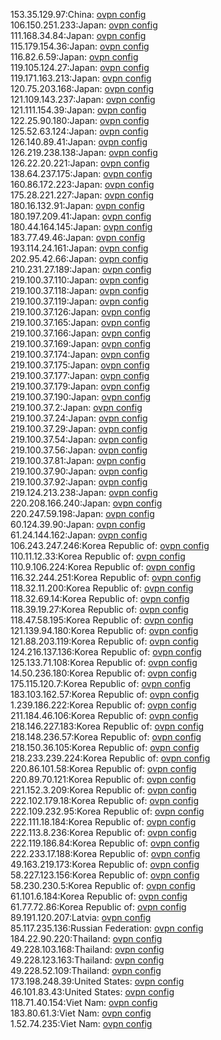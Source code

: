153.35.129.97:China: [ovpn config](vpn/153_35_129_97.ovpn)  
106.150.251.233:Japan: [ovpn config](vpn/106_150_251_233.ovpn)  
111.168.34.84:Japan: [ovpn config](vpn/111_168_34_84.ovpn)  
115.179.154.36:Japan: [ovpn config](vpn/115_179_154_36.ovpn)  
116.82.6.59:Japan: [ovpn config](vpn/116_82_6_59.ovpn)  
119.105.124.27:Japan: [ovpn config](vpn/119_105_124_27.ovpn)  
119.171.163.213:Japan: [ovpn config](vpn/119_171_163_213.ovpn)  
120.75.203.168:Japan: [ovpn config](vpn/120_75_203_168.ovpn)  
121.109.143.237:Japan: [ovpn config](vpn/121_109_143_237.ovpn)  
121.111.154.39:Japan: [ovpn config](vpn/121_111_154_39.ovpn)  
122.25.90.180:Japan: [ovpn config](vpn/122_25_90_180.ovpn)  
125.52.63.124:Japan: [ovpn config](vpn/125_52_63_124.ovpn)  
126.140.89.41:Japan: [ovpn config](vpn/126_140_89_41.ovpn)  
126.219.238.138:Japan: [ovpn config](vpn/126_219_238_138.ovpn)  
126.22.20.221:Japan: [ovpn config](vpn/126_22_20_221.ovpn)  
138.64.237.175:Japan: [ovpn config](vpn/138_64_237_175.ovpn)  
160.86.172.223:Japan: [ovpn config](vpn/160_86_172_223.ovpn)  
175.28.221.227:Japan: [ovpn config](vpn/175_28_221_227.ovpn)  
180.16.132.91:Japan: [ovpn config](vpn/180_16_132_91.ovpn)  
180.197.209.41:Japan: [ovpn config](vpn/180_197_209_41.ovpn)  
180.44.164.145:Japan: [ovpn config](vpn/180_44_164_145.ovpn)  
183.77.49.46:Japan: [ovpn config](vpn/183_77_49_46.ovpn)  
193.114.24.161:Japan: [ovpn config](vpn/193_114_24_161.ovpn)  
202.95.42.66:Japan: [ovpn config](vpn/202_95_42_66.ovpn)  
210.231.27.189:Japan: [ovpn config](vpn/210_231_27_189.ovpn)  
219.100.37.110:Japan: [ovpn config](vpn/219_100_37_110.ovpn)  
219.100.37.118:Japan: [ovpn config](vpn/219_100_37_118.ovpn)  
219.100.37.119:Japan: [ovpn config](vpn/219_100_37_119.ovpn)  
219.100.37.126:Japan: [ovpn config](vpn/219_100_37_126.ovpn)  
219.100.37.165:Japan: [ovpn config](vpn/219_100_37_165.ovpn)  
219.100.37.166:Japan: [ovpn config](vpn/219_100_37_166.ovpn)  
219.100.37.169:Japan: [ovpn config](vpn/219_100_37_169.ovpn)  
219.100.37.174:Japan: [ovpn config](vpn/219_100_37_174.ovpn)  
219.100.37.175:Japan: [ovpn config](vpn/219_100_37_175.ovpn)  
219.100.37.177:Japan: [ovpn config](vpn/219_100_37_177.ovpn)  
219.100.37.179:Japan: [ovpn config](vpn/219_100_37_179.ovpn)  
219.100.37.190:Japan: [ovpn config](vpn/219_100_37_190.ovpn)  
219.100.37.2:Japan: [ovpn config](vpn/219_100_37_2.ovpn)  
219.100.37.24:Japan: [ovpn config](vpn/219_100_37_24.ovpn)  
219.100.37.29:Japan: [ovpn config](vpn/219_100_37_29.ovpn)  
219.100.37.54:Japan: [ovpn config](vpn/219_100_37_54.ovpn)  
219.100.37.56:Japan: [ovpn config](vpn/219_100_37_56.ovpn)  
219.100.37.81:Japan: [ovpn config](vpn/219_100_37_81.ovpn)  
219.100.37.90:Japan: [ovpn config](vpn/219_100_37_90.ovpn)  
219.100.37.92:Japan: [ovpn config](vpn/219_100_37_92.ovpn)  
219.124.213.238:Japan: [ovpn config](vpn/219_124_213_238.ovpn)  
220.208.166.240:Japan: [ovpn config](vpn/220_208_166_240.ovpn)  
220.247.59.198:Japan: [ovpn config](vpn/220_247_59_198.ovpn)  
60.124.39.90:Japan: [ovpn config](vpn/60_124_39_90.ovpn)  
61.24.144.162:Japan: [ovpn config](vpn/61_24_144_162.ovpn)  
106.243.247.246:Korea Republic of: [ovpn config](vpn/106_243_247_246.ovpn)  
110.11.12.33:Korea Republic of: [ovpn config](vpn/110_11_12_33.ovpn)  
110.9.106.224:Korea Republic of: [ovpn config](vpn/110_9_106_224.ovpn)  
116.32.244.251:Korea Republic of: [ovpn config](vpn/116_32_244_251.ovpn)  
118.32.11.200:Korea Republic of: [ovpn config](vpn/118_32_11_200.ovpn)  
118.32.69.14:Korea Republic of: [ovpn config](vpn/118_32_69_14.ovpn)  
118.39.19.27:Korea Republic of: [ovpn config](vpn/118_39_19_27.ovpn)  
118.47.58.195:Korea Republic of: [ovpn config](vpn/118_47_58_195.ovpn)  
121.139.94.180:Korea Republic of: [ovpn config](vpn/121_139_94_180.ovpn)  
121.88.203.119:Korea Republic of: [ovpn config](vpn/121_88_203_119.ovpn)  
124.216.137.136:Korea Republic of: [ovpn config](vpn/124_216_137_136.ovpn)  
125.133.71.108:Korea Republic of: [ovpn config](vpn/125_133_71_108.ovpn)  
14.50.236.180:Korea Republic of: [ovpn config](vpn/14_50_236_180.ovpn)  
175.115.120.7:Korea Republic of: [ovpn config](vpn/175_115_120_7.ovpn)  
183.103.162.57:Korea Republic of: [ovpn config](vpn/183_103_162_57.ovpn)  
1.239.186.222:Korea Republic of: [ovpn config](vpn/1_239_186_222.ovpn)  
211.184.46.106:Korea Republic of: [ovpn config](vpn/211_184_46_106.ovpn)  
218.146.227.183:Korea Republic of: [ovpn config](vpn/218_146_227_183.ovpn)  
218.148.236.57:Korea Republic of: [ovpn config](vpn/218_148_236_57.ovpn)  
218.150.36.105:Korea Republic of: [ovpn config](vpn/218_150_36_105.ovpn)  
218.233.239.224:Korea Republic of: [ovpn config](vpn/218_233_239_224.ovpn)  
220.86.101.58:Korea Republic of: [ovpn config](vpn/220_86_101_58.ovpn)  
220.89.70.121:Korea Republic of: [ovpn config](vpn/220_89_70_121.ovpn)  
221.152.3.209:Korea Republic of: [ovpn config](vpn/221_152_3_209.ovpn)  
222.102.179.18:Korea Republic of: [ovpn config](vpn/222_102_179_18.ovpn)  
222.109.232.95:Korea Republic of: [ovpn config](vpn/222_109_232_95.ovpn)  
222.111.18.184:Korea Republic of: [ovpn config](vpn/222_111_18_184.ovpn)  
222.113.8.236:Korea Republic of: [ovpn config](vpn/222_113_8_236.ovpn)  
222.119.186.84:Korea Republic of: [ovpn config](vpn/222_119_186_84.ovpn)  
222.233.17.188:Korea Republic of: [ovpn config](vpn/222_233_17_188.ovpn)  
49.163.219.173:Korea Republic of: [ovpn config](vpn/49_163_219_173.ovpn)  
58.227.123.156:Korea Republic of: [ovpn config](vpn/58_227_123_156.ovpn)  
58.230.230.5:Korea Republic of: [ovpn config](vpn/58_230_230_5.ovpn)  
61.101.6.184:Korea Republic of: [ovpn config](vpn/61_101_6_184.ovpn)  
61.77.72.86:Korea Republic of: [ovpn config](vpn/61_77_72_86.ovpn)  
89.191.120.207:Latvia: [ovpn config](vpn/89_191_120_207.ovpn)  
85.117.235.136:Russian Federation: [ovpn config](vpn/85_117_235_136.ovpn)  
184.22.90.220:Thailand: [ovpn config](vpn/184_22_90_220.ovpn)  
49.228.103.168:Thailand: [ovpn config](vpn/49_228_103_168.ovpn)  
49.228.123.163:Thailand: [ovpn config](vpn/49_228_123_163.ovpn)  
49.228.52.109:Thailand: [ovpn config](vpn/49_228_52_109.ovpn)  
173.198.248.39:United States: [ovpn config](vpn/173_198_248_39.ovpn)  
46.101.83.43:United States: [ovpn config](vpn/46_101_83_43.ovpn)  
118.71.40.154:Viet Nam: [ovpn config](vpn/118_71_40_154.ovpn)  
183.80.61.3:Viet Nam: [ovpn config](vpn/183_80_61_3.ovpn)  
1.52.74.235:Viet Nam: [ovpn config](vpn/1_52_74_235.ovpn)  
